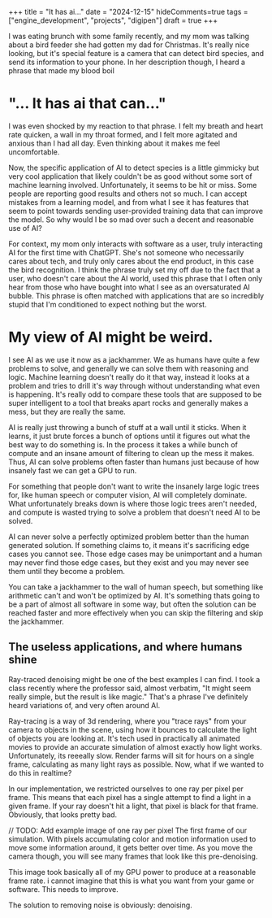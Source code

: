 +++
title = "It has ai..."
date = "2024-12-15"
hideComments=true
tags = ["engine_development", "projects", "digipen"]
draft = true
+++

I was eating brunch with some family recently, and my mom was talking about a bird feeder she had gotten my dad for Christmas. It's really nice looking, but it's special feature is a camera that can detect bird species, and send its information to your phone. In her description though, I heard a phrase that made my blood boil 

# "... It has ai that can..."

I was even shocked by my reaction to that phrase. I felt my breath and heart rate quicken, a wall in my throat formed, and I felt more agitated and anxious than I had all day. Even thinking about it makes me feel uncomfortable.

Now, the specific application of AI to detect species is a little gimmicky but very cool application that likely couldn't be as good without some sort of machine learning involved. Unfortunately, it seems to be hit or miss. Some people are reporting good results and others not so much. I can accept mistakes from a learning model, and from what I see it has features that seem to point towards sending user-provided training data that can improve the model. So why would I be so mad over such a decent and reasonable use of AI?

For context, my mom only interacts with software as a user, truly interacting AI for the first time with ChatGPT. She's not someone who necessarily cares about tech, and truly only cares about the end product, in this case the bird recognition. I think the phrase truly set my off due to the fact that a user, who doesn't care about the AI world, used this phrase that I often only hear from those who have bought into what I see as an oversaturated AI bubble. This phrase is often matched with applications that are so incredibly stupid that I'm conditioned to expect nothing but the worst.

# My view of AI might be weird.

I see AI as we use it now as a jackhammer. We as humans have quite a few problems to solve, and generally we can solve them with reasoning and logic. Machine learning doesn't really do it that way, instead it looks at a problem and tries to drill it's way through without understanding what even is happening. It's really odd to compare these tools that are supposed to be super intelligent to a tool that breaks apart rocks and generally makes a mess, but they are really the same.

AI is really just throwing a bunch of stuff at a wall until it sticks. When it learns, it just brute forces a bunch of options until it figures out what the best way to do something is. In the process it takes a while bunch of compute and an insane amount of filtering to clean up the mess it makes. Thus, AI can solve problems often faster than humans just because of how insanely fast we can get a GPU to run.

For something that people don't want to write the insanely large logic trees for, like human speech or computer vision, AI will completely dominate. What unfortunately breaks down is where those logic trees aren't needed, and compute is wasted trying to solve a problem that doesn't need AI to be solved.

AI can never solve a perfectly optimized problem better than the human generated solution. If something claims to, it means it's sacrificing edge cases you cannot see. Those edge cases may be unimportant and a human may never find those edge cases, but they exist and you may never see them until they become a problem.

You can take a jackhammer to the wall of human speech, but something like arithmetic can't and won't be optimized by AI. It's something thats going to be a part of almost all software in some way, but often the solution can be reached faster and more effectively when you can skip the filtering and skip the jackhammer.

## The useless applications, and where humans shine

Ray-traced denoising might be one of the best examples I can find. I took a class recently where the professor said, almost verbatim, "It might seem really simple, but the result is like magic." That's a phrase I've definitely heard variations of, and very often around AI.

Ray-tracing is a way of 3d rendering, where you "trace rays" from your camera to objects in the scene, using how it bounces to calculate the light of objects you are looking at. It's tech used in practically all animated movies to provide an accurate simulation of almost exactly how light works. Unfortunately, its reeeally slow. Render farms will sit for hours on a single frame, calculating as many light rays as possible. Now, what if we wanted to do this in realtime?

In our implementation, we restricted ourselves to one ray per pixel per frame. This means that each pixel has a single attempt to find a light in a given frame. If your ray doesn't hit a light, that pixel is black for that frame. Obviously, that looks pretty bad. 

// TODO: Add example image of one ray per pixel
The first frame of our simulation. With pixels accumulating color and motion information used to move some information around, it gets better over time. As you move the camera though, you will see many frames that look like this pre-denoising.

This image took basically all of my GPU power to produce at a reasonable frame rate. i cannot imagine that this is what you want from your game or software. This needs to improve.

The solution to removing noise is obviously: denoising. 


